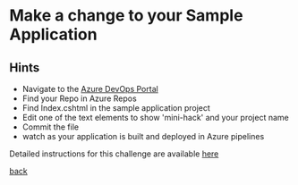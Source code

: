 # Make a change to your Sample Application
## Hints
- Navigate to the [Azure DevOps Portal](https://dev.azure.com)
- Find your Repo in Azure Repos
- Find Index.cshtml in the sample application project
- Edit one of the text elements to show 'mini-hack' and your project name
- Commit the file
- watch as your application is built and deployed in Azure pipelines

Detailed instructions for this challenge are available [here](https://github.com/nikkh/maug3010/wiki/Change-Application-Home-page)

[back](../azure-devops-projects-mini-hack.md)
